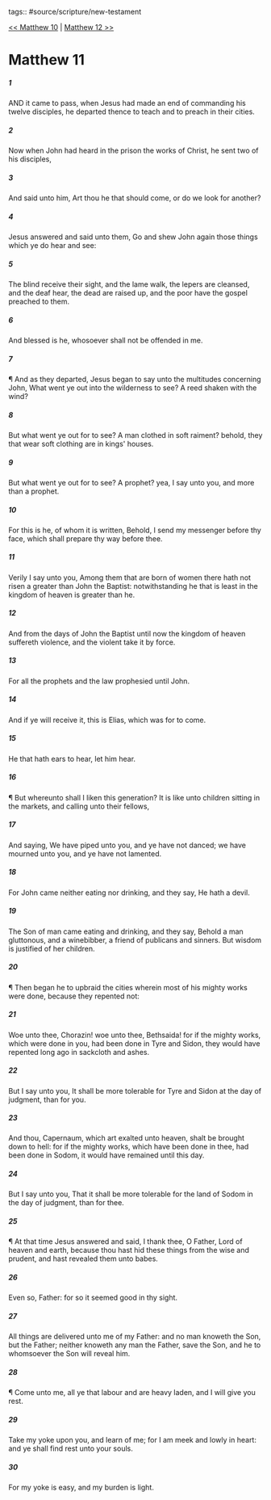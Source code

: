 tags:: #source/scripture/new-testament

[<< Matthew 10](/new-testament/01_Matthew/Matthew_10.md) | [Matthew 12 >>](/new-testament/01_Matthew/Matthew_12.md)

# Matthew 11

##### 1

AND it came to pass, when Jesus had made an end of commanding his twelve disciples, he departed thence to teach and to preach in their cities.

##### 2

Now when John had heard in the prison the works of Christ, he sent two of his disciples,

##### 3

And said unto him, Art thou he that should come, or do we look for another?

##### 4

Jesus answered and said unto them, Go and shew John again those things which ye do hear and see:

##### 5

The blind receive their sight, and the lame walk, the lepers are cleansed, and the deaf hear, the dead are raised up, and the poor have the gospel preached to them.

##### 6

And blessed is he, whosoever shall not be offended in me.

##### 7

¶ And as they departed, Jesus began to say unto the multitudes concerning John, What went ye out into the wilderness to see? A reed shaken with the wind?

##### 8

But what went ye out for to see? A man clothed in soft raiment? behold, they that wear soft clothing are in kings' houses.

##### 9

But what went ye out for to see? A prophet? yea, I say unto you, and more than a prophet.

##### 10

For this is he, of whom it is written, Behold, I send my messenger before thy face, which shall prepare thy way before thee.

##### 11

Verily I say unto you, Among them that are born of women there hath not risen a greater than John the Baptist: notwithstanding he that is least in the kingdom of heaven is greater than he.

##### 12

And from the days of John the Baptist until now the kingdom of heaven suffereth violence, and the violent take it by force.

##### 13

For all the prophets and the law prophesied until John.

##### 14

And if ye will receive it, this is Elias, which was for to come.

##### 15

He that hath ears to hear, let him hear.

##### 16

¶ But whereunto shall I liken this generation? It is like unto children sitting in the markets, and calling unto their fellows,

##### 17

And saying, We have piped unto you, and ye have not danced; we have mourned unto you, and ye have not lamented.

##### 18

For John came neither eating nor drinking, and they say, He hath a devil.

##### 19

The Son of man came eating and drinking, and they say, Behold a man gluttonous, and a winebibber, a friend of publicans and sinners. But wisdom is justified of her children.

##### 20

¶ Then began he to upbraid the cities wherein most of his mighty works were done, because they repented not:

##### 21

Woe unto thee, Chorazin! woe unto thee, Bethsaida! for if the mighty works, which were done in you, had been done in Tyre and Sidon, they would have repented long ago in sackcloth and ashes.

##### 22

But I say unto you, It shall be more tolerable for Tyre and Sidon at the day of judgment, than for you.

##### 23

And thou, Capernaum, which art exalted unto heaven, shalt be brought down to hell: for if the mighty works, which have been done in thee, had been done in Sodom, it would have remained until this day.

##### 24

But I say unto you, That it shall be more tolerable for the land of Sodom in the day of judgment, than for thee.

##### 25

¶ At that time Jesus answered and said, I thank thee, O Father, Lord of heaven and earth, because thou hast hid these things from the wise and prudent, and hast revealed them unto babes.

##### 26

Even so, Father: for so it seemed good in thy sight.

##### 27

All things are delivered unto me of my Father: and no man knoweth the Son, but the Father; neither knoweth any man the Father, save the Son, and he to whomsoever the Son will reveal him.

##### 28

¶ Come unto me, all ye that labour and are heavy laden, and I will give you rest.

##### 29

Take my yoke upon you, and learn of me; for I am meek and lowly in heart: and ye shall find rest unto your souls.

##### 30

For my yoke is easy, and my burden is light.
